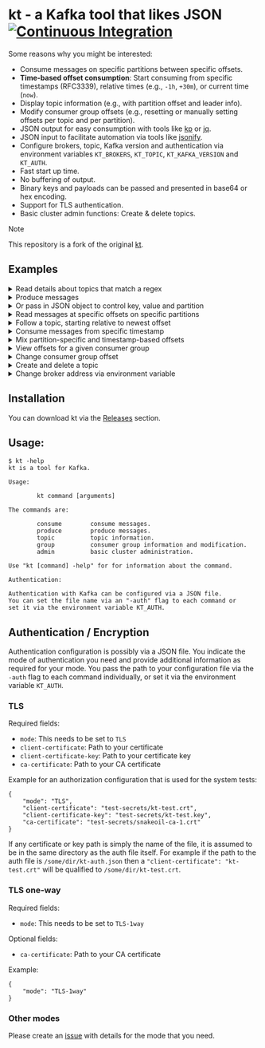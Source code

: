 # kt - a Kafka tool that likes JSON [![Continuous Integration](https://github.com/fujiwara/kt/actions/workflows/go.yml/badge.svg)](https://github.com/fujiwara/kt/actions/workflows/go.yml)

Some reasons why you might be interested:

* Consume messages on specific partitions between specific offsets.
* **Time-based offset consumption**: Start consuming from specific timestamps (RFC3339), relative times (e.g., `-1h`, `+30m`), or current time (`now`).
* Display topic information (e.g., with partition offset and leader info).
* Modify consumer group offsets (e.g., resetting or manually setting offsets per topic and per partition).
* JSON output for easy consumption with tools like [kp](https://github.com/echojc/kp) or [jq](https://stedolan.github.io/jq/).
* JSON input to facilitate automation via tools like [jsonify](https://github.com/fgeller/jsonify).
* Configure brokers, topic, Kafka version and authentication via environment variables `KT_BROKERS`, `KT_TOPIC`, `KT_KAFKA_VERSION` and `KT_AUTH`.
* Fast start up time.
* No buffering of output.
* Binary keys and payloads can be passed and presented in base64 or hex encoding.
* Support for TLS authentication.
* Basic cluster admin functions: Create & delete topics.

> [!NOTE]
> This repository is a fork of the original [kt](https://github.com/fgeller/kt).

## Examples

<details><summary>Read details about topics that match a regex</summary>

```sh
$ kt topic -filter news -partitions
{
  "name": "actor-news",
  "partitions": [
    {
      "id": 0,
      "oldest": 0,
      "newest": 0
    }
  ]
}
```
</details>

<details><summary>Produce messages</summary>

```sh
$ echo 'Alice wins Oscar' | kt produce -topic actor-news -literal
{
  "count": 1,
  "partition": 0,
  "startOffset": 0
}
$ echo 'Bob wins Oscar' | kt produce -topic actor-news -literal
{
  "count": 1,
  "partition": 0,
  "startOffset": 0
}
$ for i in {6..9} ; do echo Bourne sequel $i in production. | kt produce -topic actor-news -literal ;done
{
  "count": 1,
  "partition": 0,
  "startOffset": 1
}
{
  "count": 1,
  "partition": 0,
  "startOffset": 2
}
{
  "count": 1,
  "partition": 0,
  "startOffset": 3
}
{
  "count": 1,
  "partition": 0,
  "startOffset": 4
}
```
</details>

<details><summary>Or pass in JSON object to control key, value and partition</summary>

```sh
$ echo '{"value": "Terminator terminated", "key": "Arni", "partition": 0}' | kt produce -topic actor-news
{
  "count": 1,
  "partition": 0,
  "startOffset": 5
}
```
</details>

<details><summary>Read messages at specific offsets on specific partitions</summary>

```sh
$ kt consume -topic actor-news -offsets 0=1:2
{
  "partition": 0,
  "offset": 1,
  "key": "",
  "value": "Bourne sequel 6 in production.",
  "timestamp": "1970-01-01T00:59:59.999+01:00"
}
{
  "partition": 0,
  "offset": 2,
  "key": "",
  "value": "Bourne sequel 7 in production.",
  "timestamp": "1970-01-01T00:59:59.999+01:00"
}
```
</details>

<details><summary>Follow a topic, starting relative to newest offset</summary>

```sh
$ kt consume -topic actor-news -offsets all=newest-1:
{
  "partition": 0,
  "offset": 4,
  "key": "",
  "value": "Bourne sequel 9 in production.",
  "timestamp": "1970-01-01T00:59:59.999+01:00"
}
{
  "partition": 0,
  "offset": 5,
  "key": "Arni",
  "value": "Terminator terminated",
  "timestamp": "1970-01-01T00:59:59.999+01:00"
}
^Creceived interrupt - shutting down
shutting down partition consumer for partition 0
```
</details>

<details><summary>Consume messages from specific timestamp</summary>

```sh
# Start from current time (equivalent to newest)
$ kt consume -topic actor-news -offsets now

# Start from specific absolute time (RFC3339 format)
$ kt consume -topic actor-news -offsets "2023-12-01T15:00:00Z"

# Start from 1 hour ago
$ kt consume -topic actor-news -offsets "-1h"

# Start from 30 minutes in the future
$ kt consume -topic actor-news -offsets "+30m"
```
</details>

<details><summary>Mix partition-specific and timestamp-based offsets</summary>

```sh
# Partition 0 from oldest, others from 1 hour ago
$ kt consume -topic actor-news -offsets "0=oldest,-1h"

# Specific partitions with absolute timestamp
$ kt consume -topic actor-news -offsets "1=2023-12-01T15:00:00Z,2=now"
```
</details>

<details><summary>View offsets for a given consumer group</summary>

```sh
$ kt group -group enews -topic actor-news -partitions 0
found 1 groups
found 1 topics
{
  "name": "enews",
  "topic": "actor-news",
  "offsets": [
    {
      "partition": 0,
      "offset": 6,
      "lag": 0
    }
  ]
}
```
</details>

<details><summary>Change consumer group offset</summary>

```sh
$ kt group -group enews -topic actor-news -partitions 0 -reset 1
found 1 groups
found 1 topics
{
  "name": "enews",
  "topic": "actor-news",
  "offsets": [
    {
      "partition": 0,
      "offset": 1,
      "lag": 5
    }
  ]
}
$ kt group -group enews -topic actor-news -partitions 0
found 1 groups
found 1 topics
{
  "name": "enews",
  "topic": "actor-news",
  "offsets": [
    {
      "partition": 0,
      "offset": 1,
      "lag": 5
    }
  ]
}
```
</details>

<details><summary>Create and delete a topic</summary>

```sh
$ kt admin -createtopic morenews -topicdetail <(jsonify =NumPartitions 1 =ReplicationFactor 1)
$ kt topic -filter news
{
  "name": "morenews"
}
$ kt admin -deletetopic morenews
$ kt topic -filter news
```

</details>

<details><summary>Change broker address via environment variable</summary>

```sh
$ export KT_BROKERS=brokers.kafka:9092
$ kt <command> <option>
```

</details>

## Installation

You can download kt via the [Releases](https://github.com/fujiwara/kt/releases) section.

## Usage:

    $ kt -help
    kt is a tool for Kafka.

    Usage:

            kt command [arguments]

    The commands are:

            consume        consume messages.
            produce        produce messages.
            topic          topic information.
            group          consumer group information and modification.
            admin          basic cluster administration.

    Use "kt [command] -help" for for information about the command.

    Authentication:

    Authentication with Kafka can be configured via a JSON file.
    You can set the file name via an "-auth" flag to each command or
    set it via the environment variable KT_AUTH.

## Authentication / Encryption

Authentication configuration is possibly via a JSON file. You indicate the mode
of authentication you need and provide additional information as required for
your mode. You pass the path to your configuration file via the `-auth` flag to
each command individually, or set it via the environment variable `KT_AUTH`.

### TLS

Required fields:

 - `mode`: This needs to be set to `TLS`
 - `client-certificate`: Path to your certificate
 - `client-certificate-key`: Path to your certificate key
 - `ca-certificate`: Path to your CA certificate

Example for an authorization configuration that is used for the system tests:


    {
        "mode": "TLS",
        "client-certificate": "test-secrets/kt-test.crt",
        "client-certificate-key": "test-secrets/kt-test.key",
        "ca-certificate": "test-secrets/snakeoil-ca-1.crt"
    }

If any certificate or key path is simply the name of the file, it is assumed to
be in the same directory as the auth file itself. For example if the path to the
auth file is `/some/dir/kt-auth.json` then a `"client-certificate":
"kt-test.crt"` will be qualified to `/some/dir/kt-test.crt`.

### TLS one-way

Required fields:

 - `mode`: This needs to be set to `TLS-1way`

Optional fields:

 - `ca-certificate`: Path to your CA certificate


Example:


    {
        "mode": "TLS-1way"
    }

### Other modes

Please create an
[issue](https://github.com/fujiwara/kt/issues/new) with details for the mode that you need.
